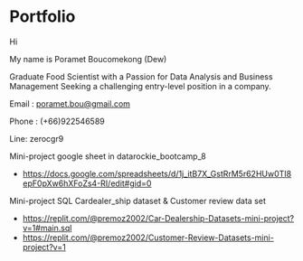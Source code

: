# Portfolio
Hi

My name is Poramet Boucomekong (Dew)

Graduate Food Scientist with a Passion for Data Analysis and Business Management Seeking a challenging entry-level position in a company.

Email : poramet.bou@gmail.com

Phone : (+66)922546589

Line: zerocgr9

Mini-project google sheet in datarockie_bootcamp_8
- https://docs.google.com/spreadsheets/d/1j_itB7X_GstRrM5r62HUw0TI8epF0pXw6hXFoZs4-RI/edit#gid=0

Mini-project SQL Cardealer_ship dataset & Customer review data set
- https://replit.com/@premoz2002/Car-Dealership-Datasets-mini-project?v=1#main.sql
- https://replit.com/@premoz2002/Customer-Review-Datasets-mini-project?v=1
